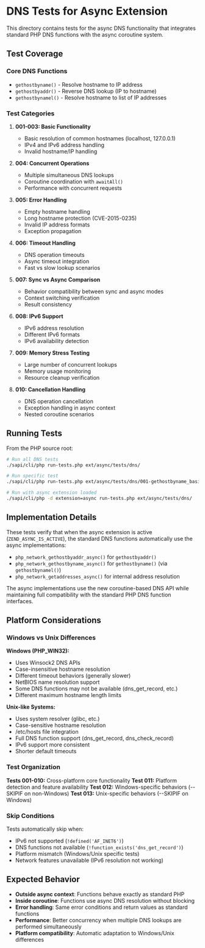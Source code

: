 # DNS Tests for Async Extension

This directory contains tests for the async DNS functionality that integrates standard PHP DNS functions with the async coroutine system.

## Test Coverage

### Core DNS Functions
- `gethostbyname()` - Resolve hostname to IP address
- `gethostbyaddr()` - Reverse DNS lookup (IP to hostname)  
- `gethostbynamel()` - Resolve hostname to list of IP addresses

### Test Categories

1. **001-003: Basic Functionality**
   - Basic resolution of common hostnames (localhost, 127.0.0.1)
   - IPv4 and IPv6 address handling
   - Invalid hostname/IP handling

2. **004: Concurrent Operations**
   - Multiple simultaneous DNS lookups
   - Coroutine coordination with `awaitAll()`
   - Performance with concurrent requests

3. **005: Error Handling**
   - Empty hostname handling
   - Long hostname protection (CVE-2015-0235)
   - Invalid IP address formats
   - Exception propagation

4. **006: Timeout Handling**
   - DNS operation timeouts
   - Async timeout integration
   - Fast vs slow lookup scenarios

5. **007: Sync vs Async Comparison**
   - Behavior compatibility between sync and async modes
   - Context switching verification
   - Result consistency

6. **008: IPv6 Support**
   - IPv6 address resolution
   - Different IPv6 formats
   - IPv6 availability detection

7. **009: Memory Stress Testing**
   - Large number of concurrent lookups
   - Memory usage monitoring
   - Resource cleanup verification

8. **010: Cancellation Handling**
   - DNS operation cancellation
   - Exception handling in async context
   - Nested coroutine scenarios

## Running Tests

From the PHP source root:

```bash
# Run all DNS tests
./sapi/cli/php run-tests.php ext/async/tests/dns/

# Run specific test
./sapi/cli/php run-tests.php ext/async/tests/dns/001-gethostbyname_basic.phpt

# Run with async extension loaded
./sapi/cli/php -d extension=async run-tests.php ext/async/tests/dns/
```

## Implementation Details

These tests verify that when the async extension is active (`ZEND_ASYNC_IS_ACTIVE`), the standard DNS functions automatically use the async implementations:

- `php_network_gethostbyaddr_async()` for `gethostbyaddr()`
- `php_network_gethostbyname_async()` for `gethostbyname()` (via `gethostbynamel()`)
- `php_network_getaddresses_async()` for internal address resolution

The async implementations use the new coroutine-based DNS API while maintaining full compatibility with the standard PHP DNS function interfaces.

## Platform Considerations

### Windows vs Unix Differences

**Windows (PHP_WIN32):**
- Uses Winsock2 DNS APIs
- Case-insensitive hostname resolution
- Different timeout behaviors (generally slower)
- NetBIOS name resolution support
- Some DNS functions may not be available (dns_get_record, etc.)
- Different maximum hostname length limits

**Unix-like Systems:**
- Uses system resolver (glibc, etc.)
- Case-sensitive hostname resolution
- /etc/hosts file integration
- Full DNS function support (dns_get_record, dns_check_record)
- IPv6 support more consistent
- Shorter default timeouts

### Test Organization

**Tests 001-010:** Cross-platform core functionality
**Test 011:** Platform detection and feature availability
**Test 012:** Windows-specific behaviors (--SKIPIF on non-Windows)
**Test 013:** Unix-specific behaviors (--SKIPIF on Windows)

### Skip Conditions

Tests automatically skip when:
- IPv6 not supported (`!defined('AF_INET6')`)
- DNS functions not available (`!function_exists('dns_get_record')`)
- Platform mismatch (Windows/Unix specific tests)
- Network features unavailable (IPv6 resolution not working)

## Expected Behavior

- **Outside async context**: Functions behave exactly as standard PHP
- **Inside coroutine**: Functions use async DNS resolution without blocking
- **Error handling**: Same error conditions and return values as standard functions
- **Performance**: Better concurrency when multiple DNS lookups are performed simultaneously
- **Platform compatibility**: Automatic adaptation to Windows/Unix differences